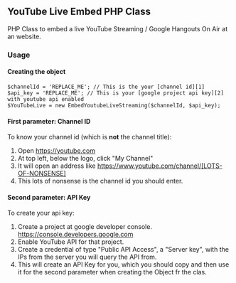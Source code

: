 ## YouTube Live Embed PHP Class

PHP Class to embed a live YouTube Streaming / Google Hangouts On Air at an website.

### Usage

#### Creating the object

    $channelId = 'REPLACE_ME'; // This is the your [channel id][1]
    $api_key = 'REPLACE_ME'; // This is your [google project api key][2] with youtube api enabled
    $YouTubeLive = new EmbedYoutubeLiveStreaming($channelId, $api_key);

#### First parameter: Channel ID

To know your channel id (which is **not** the channel title):

1. Open https://youtube.com
2. At top left, below the logo, click "My Channel"
3. It will open an address like https://www.youtube.com/channel/[LOTS-OF-NONSENSE]
4. This lots of nonsense is the channel id you should enter.


#### Second parameter: API Key

To create your api key:

1. Create a project at google developer console. https://console.developers.google.com
2. Enable YouTube API for that project.
3. Create a credential  of type "Public API Access", a "Server key", with the IPs from the server you will query the API from.
4. This will create an API Key for you, which you should copy and then use it for the second parameter when creating the Object fr the clas.
